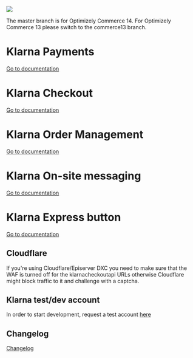 ![](http://tc.geta.no/app/rest/builds/buildType:(id:Demo_Klarna_00ci),branch:master/statusIcon)

The master branch is for Optimizely Commerce 14. For Optimizely Commerce 13 please switch to the commerce13 branch.

# Klarna Payments

[Go to documentation](src/Klarna.Payments/README.md)

# Klarna Checkout

[Go to documentation](src/Klarna.Checkout/README.md)

# Klarna Order Management

[Go to documentation](src/Klarna.OrderManagement/README.md)

# Klarna On-site messaging

[Go to documentation](docs/onsite-messaging.md)

# Klarna Express button

[Go to documentation](docs/express-button.md)

## Cloudflare

If you're using Cloudflare/Episerver DXC you need to make sure that the WAF is turned off for the klarnacheckoutapi URLs otherwise Cloudflare might block traffic to it and challenge with a captcha.

## Klarna test/dev account

In order to start development, request a test account [here](https://docs.klarna.com/resources/test-environment/)

## Changelog

[Changelog](CHANGELOG.md)
